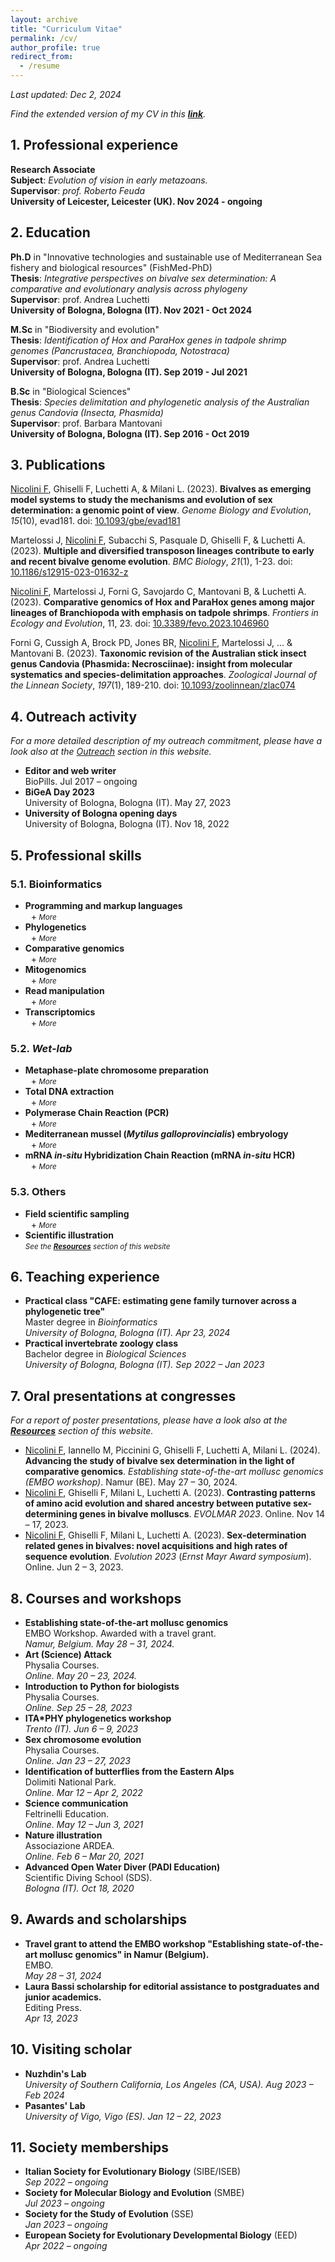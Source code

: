 ```yaml
---
layout: archive
title: "Curriculum Vitae"
permalink: /cv/
author_profile: true
redirect_from:
  - /resume
---
```


<style>
summary {
  display: block;
}

/* Create a new custom triangle on the right side */
summary::before {
  margin-left: 1ch;
  display: inline-block;
  content: '+';
  transition: 0.2s;
}

details[open] > summary::before {
  transform: rotate(45deg);
}
</style>

<p><em>Last updated: Dec 2, 2024</em></p>

<p><em>Find the extended version of my CV in this <strong><a href="https://drive.google.com/file/d/1AtVbptyhfBHzxN-v-K8bItVa-xgiDXxv/view?usp=sharing" target="_blank">link</a></strong>.</em></p>

<h2>1. Professional experience</h2>
<p><strong>Research Associate</strong><br>
<strong>Subject</strong>: <em>Evolution of vision in early metazoans.</em><br>
<strong>Supervisor</strong>: <em>prof. Roberto Feuda</em><br>
<strong>University of Leicester, Leicester (UK). Nov 2024 - ongoing</strong></p>

<h2>2. Education</h2>

<p><strong>Ph.D</strong> in "Innovative technologies and sustainable use of Mediterranean Sea fishery and biological resources" (FishMed-PhD)<br>
<strong>Thesis</strong>: <em>Integrative perspectives on bivalve sex determination: A comparative and evolutionary analysis across phylogeny</em><br>
<strong>Supervisor</strong>: prof. Andrea Luchetti<br>
<strong>University of Bologna, Bologna (IT). Nov 2021 - Oct 2024</strong></p>

<p><strong>M.Sc</strong> in "Biodiversity and evolution"<br>
<strong>Thesis</strong>: <em>Identification of Hox and ParaHox genes in tadpole shrimp genomes (Pancrustacea, Branchiopoda, Notostraca)</em><br>
<strong>Supervisor</strong>: prof. Andrea Luchetti<br>
<strong>University of Bologna, Bologna (IT). Sep 2019 - Jul 2021</strong></p>

<p><strong>B.Sc</strong> in "Biological Sciences"<br>
<strong>Thesis</strong>: <em>Species delimitation and phylogenetic analysis of the Australian genus Candovia (Insecta, Phasmida)</em><br>
<strong>Supervisor</strong>: prof. Barbara Mantovani<br>
<strong>University of Bologna, Bologna (IT). Sep 2016 - Oct 2019</strong></p>

<h2>3. Publications</h2>

<p><ins>Nicolini F</ins>, Ghiselli F, Luchetti A, & Milani L. (2023). <strong>Bivalves as emerging model systems to study the mechanisms and evolution of sex determination: a genomic point of view</strong>. <em>Genome Biology and Evolution</em>, <em>15</em>(10), evad181. doi: <a href="https://doi.org/10.1093/gbe/evad181" target="_blank">10.1093/gbe/evad181</a></p>

<p>Martelossi J, <ins>Nicolini F</ins>, Subacchi S, Pasquale D, Ghiselli F, & Luchetti A. (2023). <strong>Multiple and diversified transposon lineages contribute to early and recent bivalve genome evolution</strong>. <em>BMC Biology</em>, <em>21</em>(1), 1-23. doi: <a href="https://doi.org/10.1186/s12915-023-01632-z" target="_blank">10.1186/s12915-023-01632-z</a></p>

<p><ins>Nicolini F</ins>, Martelossi J, Forni G, Savojardo C, Mantovani B, & Luchetti A. (2023). <strong>Comparative genomics of Hox and ParaHox genes among major lineages of Branchiopoda with emphasis on tadpole shrimps</strong>. <em>Frontiers in Ecology and Evolution</em>, 11, 23. doi: <a href="https://doi.org/10.3389/fevo.2023.1046960" target="_blank">10.3389/fevo.2023.1046960</a></p>

<p>Forni G, Cussigh A, Brock PD, Jones BR, <ins>Nicolini F</ins>, Martelossi J, ... & Mantovani B. (2023). <strong>Taxonomic revision of the Australian stick insect genus Candovia (Phasmida: Necrosciinae): insight from molecular systematics and species-delimitation approaches</strong>. <em>Zoological Journal of the Linnean Society</em>, <em>197</em>(1), 189-210. doi: <a href="https://doi.org/10.1093/zoolinnean/zlac074" target="_blank">10.1093/zoolinnean/zlac074</a></p>

<h2>4. Outreach activity</h2>

<p><em>For a more detailed description of my outreach commitment, please have a look also at the <a href="/outreach/">Outreach</a> section in this website.</em></p>

<ul>
  <li><strong>Editor and web writer</strong><br>BioPills. Jul 2017 – ongoing</li>
  <li><strong>BiGeA Day 2023</strong><br>University of Bologna, Bologna (IT). May 27, 2023</li>
  <li><strong>University of Bologna opening days</strong><br>University of Bologna, Bologna (IT). Nov 18, 2022</li>
</ul>

<h2>5. Professional skills</h2>

<h3>5.1. Bioinformatics</h3>

<ul>
  <li><b>Programming and markup languages</b>
    <details>
      <summary><i><small> More</small></i></summary>
      <small>(beginner <i class="fa-regular fa-star"></i><i class="fa-regular fa-star" style="color: #494E52;"></i><i class="fa-regular fa-star" style="color: #494E52;"></i><i class="fa-light fa-star" style="color: #494E52;"></i><i class="fa-light fa-star" style="color: #494E52;"></i> advanced)</small>
      <ul>
        <li><code>bash</code><br /> <i class="fa-solid fa-star" style="color: #494E52;"></i>▮▮▮▮▯</li>
        <li><code>R</code><br /> ▮▮▮▯▯</li>
        <li><code>python</code><br /> ▮▮▯▯▯</li>
        <li>LaTeX<br /> ▮▮▯▯▯</li>
        <li><code>html</code><br /> ▮▯▯▯▯</li>
      </ul>
    </details>
  </li>

  <li><b>Phylogenetics</b>
    <details>
      <summary><i><small> More</small></i></summary>
      <ul>
        <li>ML phylogenetic analysis (<a href="https://github.com/iqtree/iqtree2" target="_blank"><code>IQTREE</code></a>, <a href="https://github.com/amkozlov/raxml-ng" target="_blank"><code>RAxML-NG</code></a>, <a href="http://www.microbesonline.org/fasttree/" target="_blank"><code>FastTree</code></a>)</li>
        <li>Bayesian phylogenetic analysis (<a href="https://nbisweden.github.io/MrBayes/" target="_blank"><code>MrBayes</code></a>, <a href="http://www.atgc-montpellier.fr/phylobayes/" target="_blank"><code>PhyloBayes</code></a>)</li>
        <li>Global alignment tools (<a href="https://mafft.cbrc.jp/alignment/software/" target="_blank"><code>MAFFT</code></a>, <a href="https://github.com/rcedgar/muscle" target="_blank"><code>MUSCLE</code></a>, <a href="http://www.clustal.org/omega/" target="_blank"><code>Clustal Omega</code></a>, <a href="http://trimal.cgenomics.org/" target="_blank"><code>trimAl</code></a>, <a href="https://home.cc.umanitoba.ca/~psgendb/doc/Castresana/Gblocks_documentation.html" target="_blank"><code>GBlocks</code></a>)</li>
        <li>Tree calibration (<a href="https://github.com/tothuhien/lsd2" target="_blank"><code>lsd2</code></a>, <a href="http://abacus.gene.ucl.ac.uk/software/paml.html" target="_blank"><code>MCMCTree</code></a>)</li>
        <li>Tree decomposition (<a href="https://github.com/JSdoubleL/DISCO" target="_blank"><code>DISCO</code></a>)</li>
      </ul>
    </details>
  </li>

  <li><b>Comparative genomics</b>
    <details>
      <summary><i><small> More</small></i></summary>
      <ul>
        <li>Orthology inference (<a href="https://github.com/davidemms/OrthoFinder" target="_blank"><code>OrthoFinder</code></a>, <a href="https://github.com/xgrau/possvm-orthology" target="_blank"><code>Possvm</code></a>, <a href="https://github.com/hillerlab/TOGA" target="_blank"><code>TOGA</code></a>)</li>
        <li>Gene annotation (<a href="https://github.com/ncbi/blast_plus_docs" target="_blank"><code>BLAST</code></a>, <a href="https://github.com/bbuchfink/diamond" target="_blank"><code>DIAMOND</code></a>, <a href="https://github.com/EddyRivasLab/hmmer" target="_blank"><code>HMMER</code></a>, <a href="https://github.com/ebi-pf-team/interproscan" target="_blank"><code>InterProScan</code></a>, <a href="https://github.com/UCSC-LoweLab/tRNAscan-SE" target="_blank"><code>tRNAscan-SE</code></a>)</li>
        <li>Genome quality assessment (<a href="https://busco.ezlab.org/" target="_blank"><code>BUSCO</code></a>)</li>
        <li>Molecular evolution (<a href="http://abacus.gene.ucl.ac.uk/software/paml.html" target="_blank"><code>PAML</code></a>, <a href="http://hyphy.org/" target="_blank"><code>HyPhy</code></a>, <a href="https://github.com/for-giobbe/BASE" target="_blank"><code>BASE</code></a>, <a href="https://github.com/mrrlab/RRTree" target="_blank"><code>RRTree</code></a>)</li>
        <li>Gene family evolution (<a href="https://github.com/hahnlab/CAFE5" target="_blank"><code>CAFE5</code></a>, <a href="https://github.com/BenoitMorel/GeneRax" target="_blank"><code>GeneRax</code></a>)</li>
        <li>Gene macro-synteny (<a href="https://github.com/wyp1125/MCScanX" target="_blank"><code>MCScanX</code></a>/<a href="https://github.com/tanghaibao/jcvi" target="_blank"><code>JCVI</code></a>)</li>
        <li>Detection of sex-related loci (<a href="https://gitlab.in2p3.fr/sex-det-family/sex-detector" target="_blank"><code>SEX-DETector</code></a>, <a href="https://gitlab.in2p3.fr/sex-det-family/sdpop" target="_blank"><code>SDpop</code></a>)</li>
        <li>Other (<a href="https://github.com/NBISweden/AGAT" target="_blank"><code>AGAT</code></a>, <a href="https://github.com/gpertea/gffread" target="_blank"><code>GffRead</code></a>)</li>
      </ul>
    </details>
  </li>

  <li><b>Mitogenomics</b>
    <details>
      <summary><i><small> More</small></i></summary>
      <ul>
        <li>Mitogenome assembly and annotation (<a href="https://github.com/marcelauliano/MitoHiFi" target="_blank"><code>MitoHiFi</code></a>, <a href="https://github.com/RemiAllio/MitoFinder" target="_blank"><code>MitoFinder</code></a>, <a href="https://github.com/RemiAllio/MitoFinder" target="_blank"><code>mitoRNA</code></a>)</li>
      </ul>
    </details>
  </li>

  <li><b>Read manipulation</b>
    <details>
      <summary><i><small> More</small></i></summary>
      <ul>
        <li>Raw reads quality check (<a href="https://github.com/trinityrnaseq/trinityrnaseq/wiki" target="_blank"><code>FastQC</code></a>, <a href="https://multiqc.info/" target="_blank"><code>MultiQC</code></a>)</li>
        <li>Read trimming (<a href="https://github.com/usadellab/Trimmomatic" target="_blank"><code>trimmomatic</code></a>)</li>
        <li>Read mapping and filtering (<a href="https://github.com/BenLangmead/bowtie2" target="_blank"><code>Bowtie2</code></a>, <a href="https://github.com/alexdobin/STAR" target="_blank"><code>STAR</code></a>, <a href="https://github.com/mhammell-laboratory/TEtranscripts" target="_blank"><code>TEtranscripts</code></a>, <a href="https://github.com/gpertea/stringtie" target="_blank"><code>stringtie</code></a>, <a href="https://github.com/samtools/samtools" target="_blank"><code>samtools</code></a>)</li>
      </ul>
    </details>
  </li>

  <li><b>Transcriptomics</b>
    <details>
      <summary><i><small> More</small></i></summary>
      <ul>
        <li>De-novo transcriptome assembly (<a href="https://github.com/trinityrnaseq/trinityrnaseq/wiki" target="_blank"><code>Trinity</code></a>)</li>
        <li>Gene differential expression (<a href="https://www.bioconductor.org/packages/release/bioc/html/NOISeq.html" target="_blank"><code>NOISeq</code></a>, <a href="https://bioconductor.org/packages/release/bioc/html/DESeq2.html" target="_blank"><code>DESeq2</code></a>, <a href="https://www.bioconductor.org/packages/release/bioc/html/maSigPro.html" target="_blank"><code>maSigPro</code></a>, <a href="https://bioconductor.org/packages/release/bioc/html/topGO.html" target="_blank"><code>topGO</code></a>)</li>
      </ul>
    </details>
  </li>

</ul>

<h3>5.2. <i>Wet-lab</i></h3>

<ul>
  <li><b>Metaphase-plate chromosome preparation</b>
    <details>
      <summary><i><small> More</small></i></summary>
      <ul>
        <li>Experience with bivalves and ants</li>
      </ul>
    </details>
  </li>

  <li><b>Total DNA extraction</b>
    <details>
      <summary><i><small> More</small></i></summary>
      <ul>
        <li>Experience with insects</li>
      </ul>
    </details>
  </li>

  <li><b>Polymerase Chain Reaction (PCR)</b>
    <details>
      <summary><i><small> More</small></i></summary>
      <ul>
        <li>Experience with insect mitochondrial and nuclear markers</li>
      </ul>
    </details>
  </li>

  <li><b>Mediterranean mussel (<i>Mytilus galloprovincialis</i>) embryology</b>
    <details>
      <summary><i><small> More</small></i></summary>
      <ul>
        <li>Spawning induction by thermal shock</li>
        <li>Gamete collection and concentration</li>
        <li>Sperm mitochondria staining with <a href="https://www.thermofisher.com/order/catalog/product/M7512" target="_blank">MitoTracker</a></li>
        <li><i>In-vitro</i> fertilization of eggs</li>
        <li>Embryo rearing in flasks or multi-well plates</li>
        <li>Estimation of survival rates</li>
      </ul>
    </details>
  </li>

  <li><b>mRNA <i>in-situ</i> Hybridization Chain Reaction (mRNA <i>in-situ</i> HCR)</b>
    <details>
      <summary><i><small> More</small></i></summary>
      <ul>
        <li>Experience with whole-mount embryos of the Mediterranean mussel (<i>Mytilus galloprovincialis</i>)</li>
        <li>Probe design</li>
        <li>Multiplex experiments (up to four target genes), paired with DAPI and MitoTracker stainings</li>
        <li>Confocal imaging (main experience with Leica DMi8 paired with Stellaris 5 systems)</li>
      </ul>
    </details>
  </li>

</ul>

<h3>5.3. Others</h3>

<ul>
  <li><b>Field scientific sampling</b>
    <details>
      <summary><i><small> More</small></i></summary>
      <ul>
        <li>Experience with termites, ants, and freshwater crustaceans</li>
        <li>Experience with mussels and oysters</li>
        <li>Field sample storing for subsequent DNA extraction (pure methanol) or mRNA extraction (RNAlater or Trizol)</li>
      </ul>
    </details>
  </li>

  <li><b>Scientific illustration</b><br>
    <small><i>See the <a href="/resources/"><b>Resources</b></a> section of this website</i></small>
  </li>

</ul>

<h2>6. Teaching experience</h2>

<ul>
  <li><b>Practical class "CAFE: estimating gene family turnover across a phylogenetic tree"</b><br />
    Master degree in <i>Bioinformatics</i><br />
    <i>University of Bologna, Bologna (IT). Apr 23, 2024</i></li>
  <li><b>Practical invertebrate zoology class</b><br />
    Bachelor degree in <i>Biological Sciences</i><br />
    <i>University of Bologna, Bologna (IT). Sep 2022 – Jan 2023</i></li>
</ul>

<h2>7. Oral presentations at congresses</h2>

<p><i>For a report of poster presentations, please have a look also at the <a href="/resources/"><b>Resources</b></a> section of this website.</i></p>

<ul>
  <li><ins>Nicolini F</ins>, Iannello M, Piccinini G, Ghiselli F, Luchetti A, Milani L. (2024). <b>Advancing the study of bivalve sex determination in the light of comparative genomics</b>. <i>Establishing state-of-the-art mollusc genomics (EMBO workshop)</i>. Namur (BE). May 27 – 30, 2024.</li>
  <li><ins>Nicolini F</ins>, Ghiselli F, Milani L, Luchetti A. (2023). <b>Contrasting patterns of amino acid evolution and shared ancestry between putative sex-determining genes in bivalve molluscs</b>. <i>EVOLMAR 2023</i>. Online. Nov 14 – 17, 2023.</li>
  <li><ins>Nicolini F</ins>, Ghiselli F, Milani L, Luchetti A. (2023). <b>Sex-determination related genes in bivalves: novel acquisitions and high rates of sequence evolution</b>. <i>Evolution 2023</i> (<i>Ernst Mayr Award symposium</i>). Online. Jun 2 – 3, 2023.</li>
</ul>

<h2>8. Courses and workshops</h2>

<ul>
  <li><b>Establishing state-of-the-art mollusc genomics</b><br />
    EMBO Workshop. Awarded with a travel grant.<br />
    <i>Namur, Belgium. May 28 – 31, 2024.</i></li>

  <li><b>Art (Science) Attack</b><br />
    Physalia Courses.<br />
    <i>Online. May 20 – 23, 2024.</i></li>

  <li><b>Introduction to Python for biologists</b><br />
    Physalia Courses.<br />
    <i>Online. Sep 25 – 28, 2023</i></li>

  <li><b>ITA*PHY phylogenetics workshop</b><br />
    <i>Trento (IT). Jun 6 – 9, 2023</i></li>

  <li><b>Sex chromosome evolution</b><br />
    Physalia Courses.<br />
    <i>Online. Jan 23 – 27, 2023</i></li>

  <li><b>Identification of butterflies from the Eastern Alps</b><br />
    Dolimiti National Park.<br />
    <i>Online. Mar 12 – Apr 2, 2022</i></li>

  <li><b>Science communication</b><br />
    Feltrinelli Education.<br />
    <i>Online. May 12 – Jun 3, 2021</i></li>

  <li><b>Nature illustration</b><br />
    Associazione ARDEA.<br />
    <i>Online. Feb 6 – Mar 20, 2021</i></li>

  <li><b>Advanced Open Water Diver (PADI Education)</b><br />
    Scientific Diving School (SDS).<br />
    <i>Bologna (IT). Oct 18, 2020</i></li>
</ul>

<h2>9. Awards and scholarships</h2>

<ul>
  <li><b>Travel grant to attend the EMBO workshop "Establishing state-of-the-art mollusc genomics" in Namur (Belgium).</b><br />
    EMBO.<br />
    <i>May 28 – 31, 2024</i></li>

  <li><b>Laura Bassi scholarship for editorial assistance to postgraduates and junior academics.</b><br />
    Editing Press.<br />
    <i>Apr 13, 2023</i></li>
</ul>

<h2>10. Visiting scholar</h2>

<ul>
  <li><b>Nuzhdin's Lab</b><br />
    <i>University of Southern California, Los Angeles (CA, USA). Aug 2023 – Feb 2024</i></li>

  <li><b>Pasantes' Lab</b><br />
    <i>University of Vigo, Vigo (ES). Jan 12 – 22, 2023</i></li>
</ul>

<h2>11. Society memberships</h2>

<ul>
  <li><b>Italian Society for Evolutionary Biology</b> (SIBE/ISEB)<br />
    <i>Sep 2022 – ongoing</i></li>

  <li><b>Society for Molecular Biology and Evolution</b> (SMBE)<br />
    <i>Jul 2023 – ongoing</i></li>

  <li><b>Society for the Study of Evolution</b> (SSE)<br />
    <i>Jan 2023 – ongoing</i></li>

  <li><b>European Society for Evolutionary Developmental Biology</b> (EED)<br />
    <i>Apr 2022 – ongoing</i></li>
</ul>


